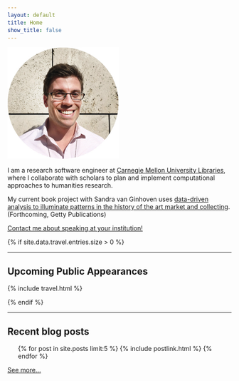 ```yaml
---
layout: default
title: Home
show_title: false
---
```


<img id="headshot" height="250" width="250" src="/assets/images-display/getty_headshot.png" alt="mlincoln headshot" />

I am a research software engineer at [Carnegie Mellon University Libraries](http://library.cmu.edu/), where I collaborate with scholars to plan and implement computational approaches to humanities research.

My current book project with Sandra van Ginhoven uses [data-driven analysis to illuminate patterns in the history of the art market and collecting](http://blogs.getty.edu/iris/predicting-the-past-digital-art-history-modeling-and-machine-learning/). (Forthcoming, Getty Publications)

[Contact me about speaking at your institution!](/speaking)

{% if site.data.travel.entries.size > 0 %}
***

## Upcoming Public Appearances

{% include travel.html %}

{% endif %}
***

## Recent blog posts

<nav>
	<ul>
	{% for post in site.posts limit:5 %}
	  {% include postlink.html %}
	{% endfor %}
	</ul>
</nav>

[See more...](/archive)
